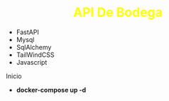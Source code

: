 <div align="center" style="color:#ff0f;"> <h1>API De Bodega</h1> </div>

- FastAPI
- Mysql
- SqlAlchemy
- TailWindCSS
- Javascript
  

Inicio
- **docker-compose up -d**

